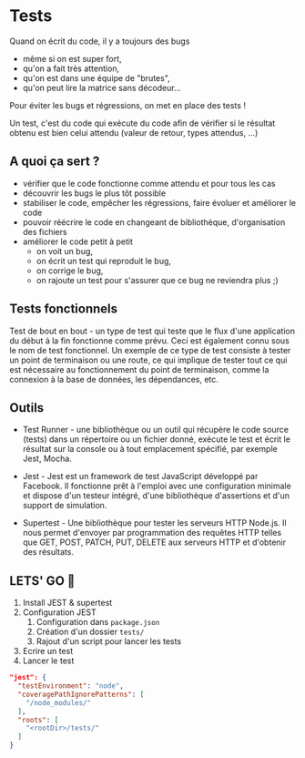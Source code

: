 # Tests

Quand on écrit du code, il y a toujours des bugs

- même si on est super fort,
- qu'on a fait très attention,
- qu'on est dans une équipe de "brutes",
- qu'on peut lire la matrice sans décodeur...

Pour éviter les bugs et régressions, on met en place des tests !

Un test, c'est du code qui exécute du code afin de vérifier si le résultat obtenu est bien celui attendu (valeur de retour, types attendus, ...)

## A quoi ça sert ?

- vérifier que le code fonctionne comme attendu et pour tous les cas
- découvrir les bugs le plus tôt possible
- stabiliser le code, empêcher les régressions, faire évoluer et améliorer le code
- pouvoir réécrire le code en changeant de bibliothèque, d'organisation des fichiers
- améliorer le code petit à petit
  - on voit un bug,
  - on écrit un test qui reproduit le bug,
  - on corrige le bug,
  - on rajoute un test pour s'assurer que ce bug ne reviendra plus ;)

## Tests fonctionnels

Test de bout en bout - un type de test qui teste que le flux d'une application du début à la fin fonctionne comme prévu. Ceci est également connu sous le nom de test fonctionnel. Un exemple de ce type de test consiste à tester un point de terminaison ou une route, ce qui implique de tester tout ce qui est nécessaire au fonctionnement du point de terminaison, comme la connexion à la base de données, les dépendances, etc.

## Outils

- Test Runner - une bibliothèque ou un outil qui récupère le code source (tests) dans un répertoire ou un fichier donné, exécute le test et écrit le résultat sur la console ou à tout emplacement spécifié, par exemple Jest, Mocha.

- Jest - Jest est un framework de test JavaScript développé par Facebook. Il fonctionne prêt à l'emploi avec une configuration minimale et dispose d'un testeur intégré, d'une bibliothèque d'assertions et d'un support de simulation.

- Supertest - Une bibliothèque pour tester les serveurs HTTP Node.js. Il nous permet d'envoyer par programmation des requêtes HTTP telles que GET, POST, PATCH, PUT, DELETE aux serveurs HTTP et d'obtenir des résultats.

## LETS' GO :rocket:

1. Install JEST & supertest
2. Configuration JEST
   1. Configuration dans `package.json`
   2. Création d'un dossier `tests/`
   3. Rajout d'un script pour lancer les tests
3. Ecrire un test
4. Lancer le test

```json
"jest": {
  "testEnvironment": "node",
  "coveragePathIgnorePatterns": [
    "/node_modules/"
  ],
  "roots": [
    "<rootDir>/tests/"
  ]
}
```
